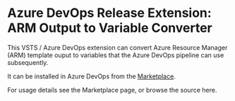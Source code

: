# Azure DevOps Release Extension: ARM Output to Variable Converter

This VSTS / Azure DevOps extension can convert Azure Resource Manager (ARM)
template ouput to variables that the Azure DevOps pipeline can use 
subsequently.

It can be installed in Azure DevOps from the 
[Marketplace](https://marketplace.visualstudio.com/items?itemName=RasmusWatjen.ARMOutputParserExtension).

For usage details see the Marketplace page, or browse the source here.
